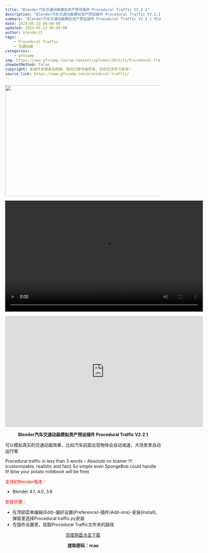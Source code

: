 ```yaml
---
title: "Blender汽车交通动画模拟资产预设插件 Procedural Traffic V2.2.1"
description: "Blender汽车交通动画模拟资产预设插件 Procedural Traffic V2.2.1 可以模拟真实的交通动画效果，比如汽车前面出现物体会自动减速，大场景里自动运行等 Procedural t..."
summary: "Blender汽车交通动画模拟资产预设插件 Procedural Traffic V2.2.1 可以模拟真实的交通动画效果，比如汽车前面出现物体会自动减速，大场景里自动运行等 Procedural t..."
date: 2024-05-23 00:00:00
updated: 2024-05-23 00:00:00
author: blenderit
tags: 
    - Procedural Traffic
    - 交通动画
categories:
    - gfxcamp
img: https://www.gfxcamp.com/wp-content/uploads/2023/11/Procedural-Traffic.jpg
showGetMethod: false
copyright: 本插件资源来自网络，版权归原作者所有，仅供交流学习使用！
source_link: https://www.gfxcamp.com/procedural-traffic/
---
```

<div><p><img decoding="async" class="aligncenter size-full wp-image-116781" src="https://www.gfxcamp.com/wp-content/uploads/2023/11/Procedural-Traffic.jpg" data-src="https://www.gfxcamp.com/wp-content/uploads/2023/11/Procedural-Traffic.jpg" alt="" width="640" height="360" data-srcset="https://www.gfxcamp.com/wp-content/uploads/2023/11/Procedural-Traffic.jpg 640w, https://www.gfxcamp.com/wp-content/uploads/2023/11/Procedural-Traffic-150x84.jpg 150w" data-sizes="(max-width: 640px) 100vw, 640px"><br>
</p><center><div style="width: 640px;" class="wp-video"><!--[if lt IE 9]><script>document.createElement('video');</script><![endif]-->
<video class="wp-video-shortcode" id="video-116780-1" width="640" height="360" preload="true" controls="controls"><source type="video/mp4" src="http://cloud.video.taobao.com/play/u/null/p/1/e/6/t/1/438902035432.mp4?_=1"></source><a href="http://cloud.video.taobao.com/play/u/null/p/1/e/6/t/1/438902035432.mp4">http://cloud.video.taobao.com/play/u/null/p/1/e/6/t/1/438902035432.mp4</a></video></div></center><p style="text-align: center;"><strong><iframe loading="lazy" src="https://player.youku.com/embed/XNjE3NDY4NTQwNA==" width="640" height="360" frameborder="0" allowfullscreen="allowfullscreen" data-mce-fragment="1"></iframe></strong></p><p style="text-align: center;"><strong>Blender汽车交通动画模拟资产预设插件 Procedural Traffic V2.2.1</strong></p><p>可以模拟真实的交通动画效果，比如汽车前面出现物体会自动减速，大场景里自动运行等</p><p>Procedural traffic in less than 3 words – Absolute no brainer !!! (customizable, realistic and fast) So simple even SpongeBob could handle it! (btw your potato notebook will be fine)</p><p style="text-align: left;"><span style="color: #ff0000;">支持的Blender版本：</span></p><ul>
<li style="text-align: left;">Blender 4.1, 4.0, 3.6</li>
</ul><p style="text-align: left;"><span style="color: #ff0000;">安装步骤：</span></p><ul>
<li>在顶部菜单编辑(Edit)-偏好设置(Preference)-插件(Add-ons)-安装(Install),弹窗里选择Procedural traffic.py安装</li>
<li>在插件设置里，拾取Procedural Traffic文件夹的路径</li>
</ul><p style="text-align: center;"><a class="maxbutton-3 maxbutton maxbutton-baidu" target="_blank" rel="noopener" href="https://pan.baidu.com/s/1l_1JlgxXDEetufQTgLRFJw?pwd=rcau"><span class="mb-text">百度网盘点击下载</span></a></p><p style="text-align: center;"><strong>提取密码：rcau</strong></p></div>